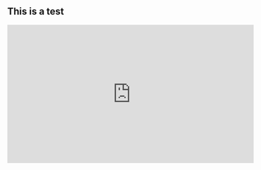 ## This is a test

<iframe width="560" height="315" src="https://emb.d.tube/#!/curator/83w7xxurkhx" frameborder="0" allow="accelerometer; autoplay; encrypted-media; gyroscope; picture-in-picture" allowfullscreen></iframe>
